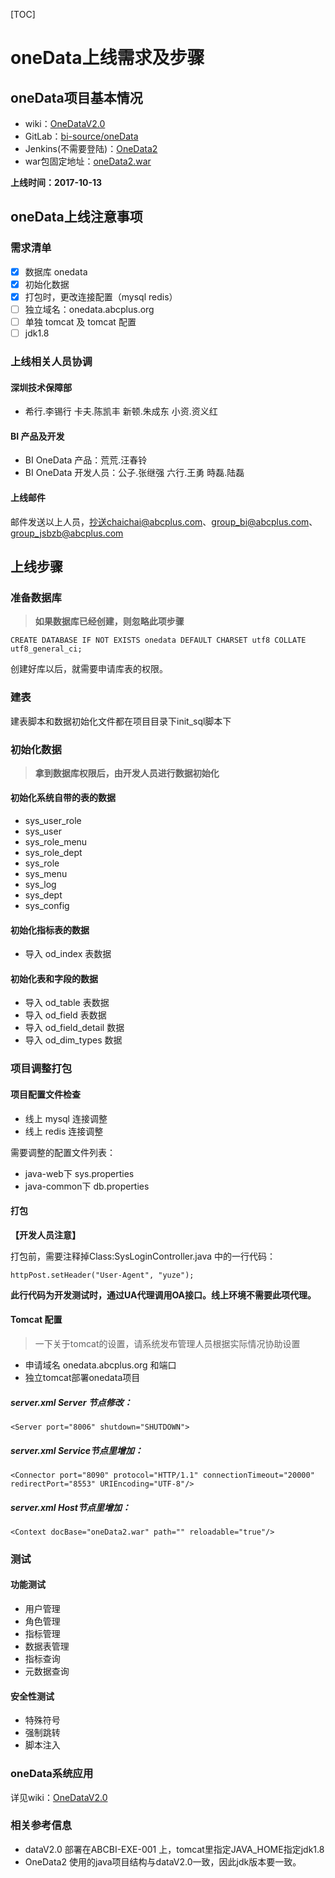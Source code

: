 [TOC]

oneData上线需求及步骤
======


## oneData项目基本情况
- wiki：[OneDataV2.0](http://wiki.abcplus.org/display/bi/OneDataV2.0)
- GitLab：[bi-source/oneData](https://gitlab.abcplus.org/bi-source/oneData)
- Jenkins(不需要登陆)：[OneData2](http://jenkins.abcplus.org/jenkins/job/OneData2)
- war包固定地址：[oneData2.war](http://bi-ops001.abcplus:9090/jenkins/job/OneData2/ws/abcplus-web/target/oneData2.war)


**上线时间：2017-10-13**

## oneData上线注意事项

### 需求清单
- [x] 数据库 onedata
- [x] 初始化数据
- [x] 打包时，更改连接配置（mysql redis）
- [ ] 独立域名：onedata.abcplus.org
- [ ] 单独 tomcat 及 tomcat 配置
- [ ] jdk1.8

### 上线相关人员协调
#### 深圳技术保障部
- 希行.李锡行 卡夫.陈凯丰 新顿.朱成东 小资.资义红

#### BI 产品及开发
- BI OneData 产品：荒荒.汪春铃
- BI OneData 开发人员：公子.张继强 六行.王勇 時磊.陆磊

#### 上线邮件

邮件发送以上人员，抄送chaichai@abcplus.com、group_bi@abcplus.com、group_jsbzb@abcplus.com


## 上线步骤

### 准备数据库
> **如果数据库已经创建，则忽略此项步骤**
```
CREATE DATABASE IF NOT EXISTS onedata DEFAULT CHARSET utf8 COLLATE utf8_general_ci;
```
创建好库以后，就需要申请库表的权限。

### 建表
建表脚本和数据初始化文件都在项目目录下init_sql脚本下


### 初始化数据
> **拿到数据库权限后，由开发人员进行数据初始化**

#### 初始化系统自带的表的数据
- sys_user_role
- sys_user
- sys_role_menu
- sys_role_dept
- sys_role
- sys_menu
- sys_log
- sys_dept
- sys_config

#### 初始化指标表的数据
- 导入 od_index 表数据

#### 初始化表和字段的数据
- 导入 od_table 表数据
- 导入 od_field 表数据
- 导入 od_field_detail 数据
- 导入 od_dim_types 数据

### 项目调整打包
#### 项目配置文件检查
- 线上 mysql 连接调整
- 线上 redis 连接调整

需要调整的配置文件列表：
- java-web下 sys.properties
- java-common下 db.properties

#### 打包
**【开发人员注意】**

打包前，需要注释掉Class:SysLoginController.java 中的一行代码：
```
httpPost.setHeader("User-Agent", "yuze");
```

**此行代码为开发测试时，通过UA代理调用OA接口。线上环境不需要此项代理。**

#### Tomcat 配置
> 一下关于tomcat的设置，请系统发布管理人员根据实际情况协助设置

- 申请域名 onedata.abcplus.org 和端口
- 独立tomcat部署onedata项目

##### server.xml Server 节点修改：
```
<Server port="8006" shutdown="SHUTDOWN">
```

##### server.xml Service节点里增加：
```
<Connector port="8090" protocol="HTTP/1.1" connectionTimeout="20000"
redirectPort="8553" URIEncoding="UTF-8"/>
```

##### server.xml Host节点里增加：
```
<Context docBase="oneData2.war" path="" reloadable="true"/>
```
### 测试

#### 功能测试
- 用户管理
- 角色管理
- 指标管理
- 数据表管理
- 指标查询
- 元数据查询

#### 安全性测试
- 特殊符号
- 强制跳转
- 脚本注入


### oneData系统应用
详见wiki：[OneDataV2.0](http://wiki.abcplus.org/display/bi/OneDataV2.0)


### 相关参考信息
- dataV2.0 部署在ABCBI-EXE-001  上，tomcat里指定JAVA_HOME指定jdk1.8
- OneData2 使用的java项目结构与dataV2.0一致，因此jdk版本要一致。